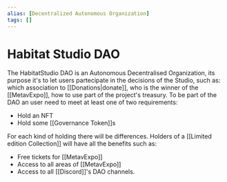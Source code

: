 ```yaml
---
alias: [Decentralized Autonomous Organization]
tags: []
---
```

# Habitat Studio DAO
The HabitatStudio DAO is an Autonomous Decentralised Organization, its purpose it's to let users partecipate in the decisions of the Studio, such as: which association to [[Donations|donate]], who is the winner of the [[MetavExpo]], how to use part of the project's treasury.
To be part of the DAO an user need to meet at least one of two requirements:
- Hold an NFT
- Hold some [[Governance Token]]s

For each kind of holding there will be differences.
Holders of a [[Limited edition Collection]] will have all the benefits such as:
- Free tickets for [[MetavExpo]]
- Access to all areas of [[MetavExpo]]
- Access to all [[Discord]]'s DAO channels.